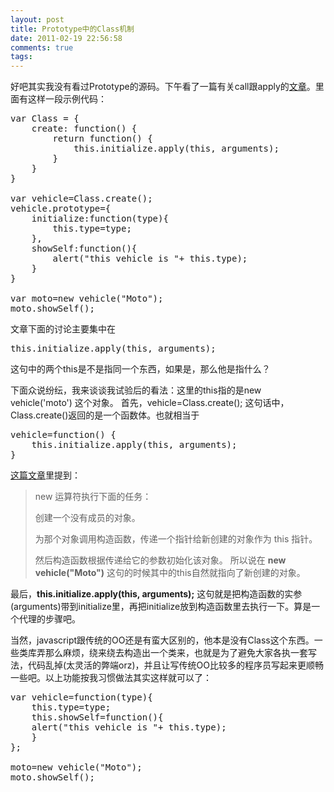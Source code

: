 ```yaml
---
layout: post
title: Prototype中的Class机制
date: 2011-02-19 22:56:58
comments: true
tags: 
---
```


好吧其实我没有看过Prototype的源码。下午看了一篇有关call跟apply的[文章](http://www.cnblogs.com/sunwangji/archive/2006/08/21/482341.html)。里面有这样一段示例代码：
<pre lang="javascript">
var Class = {
    create: function() {
        return function() {
            this.initialize.apply(this, arguments);
        }
    }
}

var vehicle=Class.create();
vehicle.prototype={
    initialize:function(type){
        this.type=type;
    },
    showSelf:function(){
        alert("this vehicle is "+ this.type);
    }
}

var moto=new vehicle("Moto");
moto.showSelf();
</pre>
文章下面的讨论主要集中在
<pre lang="javascript">
this.initialize.apply(this, arguments);
</pre>
这句中的两个this是不是指同一个东西，如果是，那么他是指什么？

下面众说纷纭，我来谈谈我试验后的看法：这里的this指的是new vehicle('moto') 这个对象。
首先，vehicle=Class.create(); 这句话中，Class.create()返回的是一个函数体。也就相当于
<pre lang="javascript">
vehicle=function() {
    this.initialize.apply(this, arguments);
}</pre>
[这篇文章](http://www.ijavascript.cn/shouce/javascript-operator-new-454.html)里提到：
> new 运算符执行下面的任务：> 
> 创建一个没有成员的对象。> 
> 为那个对象调用构造函数，传递一个指针给新创建的对象作为 this 指针。> 
> 然后构造函数根据传递给它的参数初始化该对象。
所以说在 **new vehicle("Moto")** 这句的时候其中的this自然就指向了新创建的对象。

最后，**this.initialize.apply(this, arguments);**
这句就是把构造函数的实参(arguments)带到initialize里，再把initialize放到构造函数里去执行一下。算是一个代理的步骤吧。

当然，javascript跟传统的OO还是有蛮大区别的，他本是没有Class这个东西。一些类库弄那么麻烦，绕来绕去构造出一个类来，也就是为了避免大家各执一套写法，代码乱掉(太灵活的弊端orz)，并且让写传统OO比较多的程序员写起来更顺畅一些吧。以上功能按我习惯做法其实这样就可以了：
<pre lang="javascript">var vehicle=function(type){
    this.type=type;
    this.showSelf=function(){
	alert("this vehicle is "+ this.type);
    }
};

moto=new vehicle("Moto");
moto.showSelf();</pre>